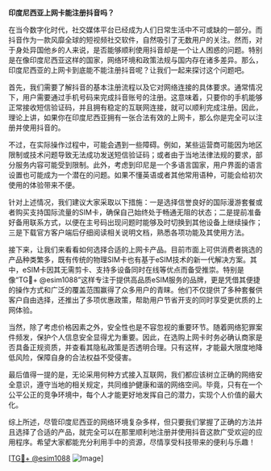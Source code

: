 **印度尼西亚上网卡能注册抖音吗？**

在当今数字化时代，社交媒体平台已经成为人们日常生活中不可或缺的一部分。而抖音作为一款风靡全球的短视频社交软件，自然吸引了无数用户的关注。然而，对于身处异国他乡的人来说，是否能够顺利使用抖音却是一个让人困惑的问题。特别是在像印度尼西亚这样的国家，网络环境和政策法规与国内存在诸多差异。那么，印度尼西亚的上网卡到底能不能注册抖音呢？让我们一起来探讨这个问题吧。

首先，我们需要了解抖音的基本注册流程以及它对网络连接的具体要求。通常情况下，用户需要通过手机号码来完成抖音账号的注册。这意味着，只要你的手机能够正常接收短信验证码，并且拥有稳定的互联网连接，就可以顺利完成注册。因此，理论上讲，如果你在印度尼西亚拥有一张合法有效的上网卡，那么你是完全可以注册并使用抖音的。

不过，在实际操作过程中，可能会遇到一些障碍。例如，某些运营商可能因为地区限制或技术问题导致无法成功发送短信验证码；或者由于当地法律法规的要求，部分服务内容可能受到限制。此外，考虑到印尼是一个多语言国家，用户界面的语言设置也可能成为一个潜在的问题。如果不懂英语或者其他常用语种，可能会给初次使用的体验带来不便。

针对上述情况，我们建议大家采取以下措施：一是选择信誉良好的国际漫游套餐或者购买支持国际流量的SIM卡，确保自己始终处于畅通无阻的状态；二是提前准备好备用联系方式，以便在主号码出现问题时能够及时切换到其他设备上继续操作；三是下载官方客户端后仔细阅读相关说明文档，熟悉各项功能及其使用方法。

接下来，让我们来看看如何选择合适的上网卡产品。目前市面上可供消费者挑选的产品种类繁多，既有传统的物理SIM卡也有基于eSIM技术的新一代解决方案。其中，eSIM卡因其无需剪卡、支持多设备同时在线等优点而备受推崇。特别是像“TG💪+ @esim1088”这样专注于提供高品质eSIM服务的品牌，更是凭借其便捷的操作方式和广泛的覆盖范围赢得了众多用户的青睐。他们不仅提供了多种套餐供客户自由选择，还推出了多项优惠政策，帮助用户节省开支的同时享受更优质的上网体验。

当然，除了考虑价格因素之外，安全性也是不容忽视的重要环节。随着网络犯罪案件频发，保护个人信息安全显得尤为重要。因此，在选购上网卡时务必确认商家是否具备正规资质，并查看其隐私政策是否透明合理。只有这样，才能最大限度地降低风险，保障自身的合法权益不受侵害。

最后值得一提的是，无论采用何种方式接入互联网，我们都应该树立正确的网络安全意识，遵守当地的相关规定，共同维护健康和谐的网络空间。毕竟，只有在一个公平公正的竞争环境中，每个人才能更好地发挥自己的潜力，实现个人价值的最大化。

综上所述，尽管印度尼西亚的网络环境复杂多样，但只要我们掌握了正确的方法并且选择了合适的产品，就完全可以在那里顺利地注册并使用抖音这款广受欢迎的应用程序。希望大家都能充分利用手中的资源，尽情享受科技带来的便利与乐趣！

[[TG💪+ @esim1088](https://t.me/s/esim1088) ![Image](https://i.postimg.cc/4NQfJmqS/Snipaste-2025-05-13-00-14-12.png)]